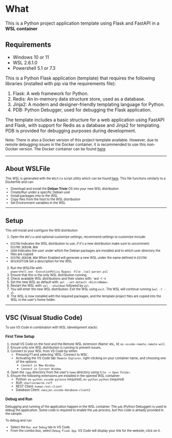 # What
This is a Python project application template using Flask and FastAPI in a **WSL container**


## Requirements
- Windows 10 or 11
- WSL 2.6.1.0
- Powershell 5.1 or 7.3

This is a Python Flask application (template) that requires the following libraries (installed with pip via the requirements file):
1. Flask: A web framework for Python.
2. Redis: An in-memory data structure store, used as a database.
3. Jinja2: A modern and designer-friendly templating language for Python.
4. PDB: Python Debugger, used for debugging the Flask application.

The template includes a basic structure for a web application using FastAPI and Flask, with support for Redis as a database and Jinja2 for templating. PDB is provided for debugging purposes during development.

<small> Note: There is also a Docker version of this project template available. However, due to remote debugging issues in the Docker container, it is recommended to use this non-Docker version. The Docker container can be found [here](https://github.com/NicoJanE/PY-Flask-FastApi-Template-Stack) <small>

---

# About WSLFile

This WSL is generated with the `WSLFile` script utility which can be found [here](https://github.com/NicoJanE/Powershell-Utilities/blob/master/WSLFile/).
This file functions similarly to a Dockerfile and can:
- Download and install the **Debian Trixie** OS into  your new  WSL distribution
- Create/Run under a specific Debian user
- Install packages into to the WSL
- Copy files from the host to the WSL distribution
- Set Environment variables in the WSL

---

# Setup

This will install and configure the WSl distribution

1. Open the `WSFile` and optional customize settings, recommend settings to customize include:
  - `DISTRO` Indicates the WSL distribution to use, if it's a new distribution make sure to uncomment: `DISTRO_DEBIAN_NEW` 
  - `USER` Indicates the user under which the Debian packages are installed and to which user directory the  files are copied 
  - `DISTRO_DEBIAN_NEW` When Enabled will generate a new WSL under the name defined in `DISTRO`
  - `DESCRIPTION` Set a description for the WSL 
2. Run the WSLFile with:  
`powershell.exe -ExecutionPolicy Bypass -File .\wsl-parser.ps1`
3. Ensure that this is the only WSL distribution running.
4. Check available WSL distributions and their states with: `wsl -l -v
5. Set the new WSL as default with: `wsl --set-default <DistroName>`.
6. Restart the WSL with: `wsl --shutdown` followed by `wsl`. 
7. You will enter the new WSL distribution. Exit the WSL using `exit`. The WSL will continue running (`wsl -l -v`).
8. The WSL is now installed with the required packages, and the template project files are copied into the WSL in the user's home folder.

---

# VSC (Visual Studio Code)

To use VS Code in combination with WSL (development stack):

### First Time Setup

1. Install VS Code on the host and the Remote WSL extension (Name: `WSL`, Id: `ms-vscode-remote.remote-wsl`).
2. Ensure only one WSL distribution is running to prevent issues.
3. Connect to your WSL from VS Code by either:
   - Pressing F1 and selecting 'WSL: Connect to WSL'.
   - Activating the VS Code tab: `Remote Explorer`, right-clicking on your container name, and choosing one of the options:
     - `Connect in New Window`
     - `Connect in Current Window`
4. Open the `/app` directory from the user's `home` directory using `File -> Open Folder`.
5. Ensure the following extensions are installed in the opened WSL container:
   - Python: `ms-python.vscode-pylance` (required), `ms-python.python` (required)
   - Ruff: `charliermarsh.ruff`
   - REST Client: `humao.rest-client`
   - Database Client: `cweijan.vscode-database-client2`

### Debug and Run
Debugging and running of the application happen in the WSL container. The `pdb` (Python Debugger) is used to debug the application. Some code is required to enable the `pdb` process, but this code is already provided in the sample.

To debug and run:
- Select the `Run and Debug` tab in VS Code.
- From the combo box, select `Debug Flask App`. VS Code will display your link for the website; click on it.